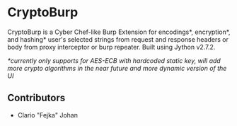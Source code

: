 # CryptoBurp

CryptoBurp is a Cyber Chef-like Burp Extension for encodings*, encryption*, and hashing* user's selected strings from request and response headers or body from proxy interceptor or burp repeater. Built using Jython v2.7.2.

_*currently only supports for AES-ECB with hardcoded static key, will add more crypto algorithms in the near future and more dynamic version of the UI_

## Contributors
- Clario "Fejka" Johan
